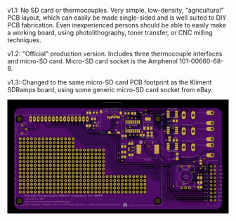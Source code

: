 v1.1: No SD card or thermocouples. Very simple, low-density, "agricultural" PCB layout, which can easily be made single-sided and is well suited to DIY PCB fabrication. Even inexperienced persons should be able to easily make a working board, using photolithography, toner transfer, or CNC milling techniques.

v1.2: "Official" production version. Includes three thermocouple interfaces and micro-SD card. Micro-SD card socket is the Amphenol 101-00660-68-6.

v1.3: Changed to the same micro-SD card PCB footprint as the Kliment SDRamps board, using some generic micro-SD card socket from eBay.

 ![](https://github.com/lukeweston/RAMPSdisplay/raw/master/v1.2/RAMPSdisplay-pcb.png)
